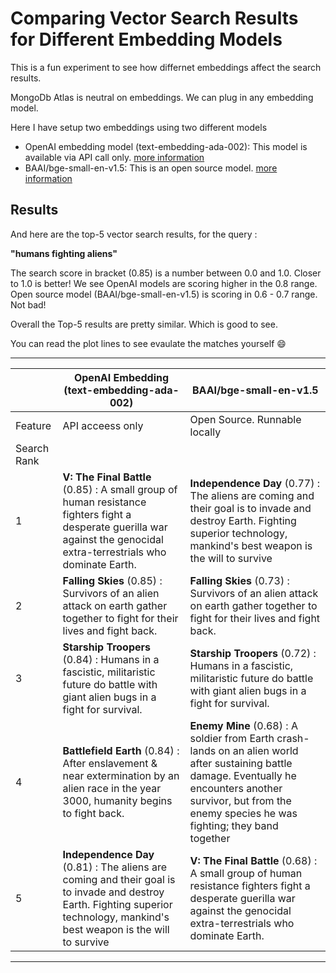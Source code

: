 # Comparing Vector Search Results for Different Embedding Models

This is a fun experiment to see how differnet embeddings affect the search results.

MongoDb Atlas is neutral on embeddings.  We can plug in any embedding model.

Here I have setup two embeddings using two different models

- OpenAI embedding model (text-embedding-ada-002): This model is available via API call only.  [more information](https://openai.com/blog/new-and-improved-embedding-model)
- BAAI/bge-small-en-v1.5: This is an open source model. [more information](https://huggingface.co/BAAI/bge-small-en-v1.5)

## Results

And here are the top-5 vector search results, for the query :

**"humans fighting aliens"**

The search score in bracket (0.85) is a number between 0.0 and 1.0.  Closer to 1.0 is better!  We see OpenAI models are scoring higher in the 0.8 range.  Open source model (BAAI/bge-small-en-v1.5) is scoring in 0.6 - 0.7 range.  Not bad!

Overall the Top-5 results are pretty similar.  Which is good to see.

You can read the plot lines to see evaulate the matches yourself 😄

---

|             | OpenAI Embedding (text-embedding-ada-002)                                                                                                                                     | BAAI/bge-small-en-v1.5                                                                                                                                                                                                |
|-------------|-------------------------------------------------------------------------------------------------------------------------------------------------------------------------------|-----------------------------------------------------------------------------------------------------------------------------------------------------------------------------------------------------------------------|
| Feature     | API acceess only                                                                                                                                                              | Open Source.  Runnable locally                                                                                                                                                                                        |
| Search Rank |                                                                                                                                                                               |                                                                                                                                                                                                                       |
| 1           | **V: The Final Battle** (0.85) :  A small group of human resistance fighters fight a desperate guerilla war against the genocidal extra-terrestrials who dominate Earth.      | **Independence Day** (0.77) :  The aliens are coming and their goal is to invade and destroy Earth. Fighting superior technology, mankind's best weapon is the will to survive                                        |
| 2           | **Falling Skies** (0.85) : Survivors of an alien attack on earth gather together to fight for their lives and fight back.                                                     | **Falling Skies** (0.73) :  Survivors of an alien attack on earth gather together to fight for their lives and fight back.                                                                                            |
| 3           | **Starship Troopers** (0.84) : Humans in a fascistic, militaristic future do battle with giant alien bugs in a fight for survival.                                            | **Starship Troopers** (0.72) :  Humans in a fascistic, militaristic future do battle with giant alien bugs in a fight for survival.                                                                                  |
| 4           | **Battlefield Earth** (0.84) :  After enslavement & near extermination by an alien race in the year 3000, humanity begins to fight back.                                      | **Enemy Mine** (0.68) :  A soldier from Earth crash-lands on an alien world after sustaining battle damage. Eventually he encounters another survivor, but from the enemy species he was fighting; they band together |
| 5           | **Independence Day** (0.81) : The aliens are coming and their goal is to invade and destroy Earth. Fighting superior technology, mankind's best weapon is the will to survive | **V: The Final Battle**  (0.68) :  A small group of human resistance fighters fight a desperate guerilla war against the genocidal extra-terrestrials who dominate Earth.                                             |

---

